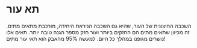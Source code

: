 # תא עור

השכבה החיצונית של העור, שהיא גם השכבה הניראת היחידה, מורכבת מתאים מתים. זה
מכיוון שתאים מתים הם החזקים ביותר ועור חזק מספר הגנה טובה יותר. תאים אלו נושרים
מגופנו במהלך כל היום. למעשה 95% מהאבק הוא תאי עור מתים!
